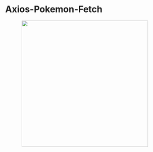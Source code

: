 # Axios-Pokemon-Fetch

<div align="center"> <img src="https://raw.githubusercontent.com/theerudito/Axios-Pokemon-Fetch/master/logo.png" width="400px"</img> </div>
